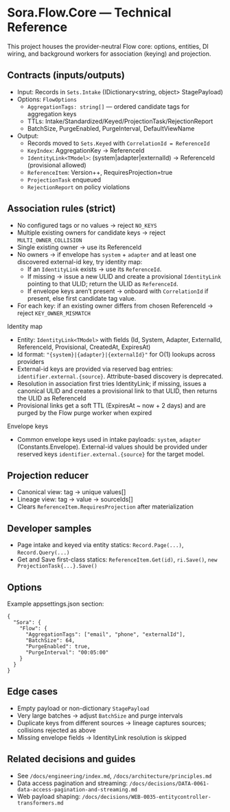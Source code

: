 # Sora.Flow.Core — Technical Reference

This project houses the provider-neutral Flow core: options, entities, DI wiring, and background workers for association (keying) and projection.

## Contracts (inputs/outputs)
- Input: Records in `Sets.Intake` (IDictionary<string, object> StagePayload)
- Options: `FlowOptions`
  - `AggregationTags: string[]` — ordered candidate tags for aggregation keys
  - TTLs: Intake/Standardized/Keyed/ProjectionTask/RejectionReport
  - BatchSize, PurgeEnabled, PurgeInterval, DefaultViewName
- Output:
  - Records moved to `Sets.Keyed` with `CorrelationId = ReferenceId`
  - `KeyIndex`: AggregationKey -> ReferenceId
  - `IdentityLink<TModel>`: (system|adapter|externalId) -> ReferenceId (provisional allowed)
  - `ReferenceItem`: Version++, RequiresProjection=true
  - `ProjectionTask` enqueued
  - `RejectionReport` on policy violations

## Association rules (strict)
- No configured tags or no values -> reject `NO_KEYS`
- Multiple existing owners for candidate keys -> reject `MULTI_OWNER_COLLISION`
- Single existing owner -> use its ReferenceId
- No owners -> if envelope has `system` + `adapter` and at least one discovered external-id key, try identity map:
  - If an `IdentityLink` exists -> use its `ReferenceId`.
  - If missing -> issue a new ULID and create a provisional `IdentityLink` pointing to that ULID; return the ULID as `ReferenceId`.
  - If envelope keys aren’t present -> onboard with `CorrelationId` if present, else first candidate tag value.
- For each key: if an existing owner differs from chosen ReferenceId -> reject `KEY_OWNER_MISMATCH`

Identity map
- Entity: `IdentityLink<TModel>` with fields (Id, System, Adapter, ExternalId, ReferenceId, Provisional, CreatedAt, ExpiresAt)
- Id format: `"{system}|{adapter}|{externalId}"` for O(1) lookups across providers
- External-id keys are provided via reserved bag entries: `identifier.external.{source}`. Attribute-based discovery is deprecated.
- Resolution in association first tries IdentityLink; if missing, issues a canonical ULID and creates a provisional link to that ULID, then returns the ULID as ReferenceId
- Provisional links get a soft TTL (ExpiresAt ~ now + 2 days) and are purged by the Flow purge worker when expired

Envelope keys
- Common envelope keys used in intake payloads: `system`, `adapter` (Constants.Envelope). External-id values should be provided under reserved keys `identifier.external.{source}` for the target model.

## Projection reducer
- Canonical view: tag -> unique values[]
- Lineage view: tag -> value -> sourceIds[]
- Clears `ReferenceItem.RequiresProjection` after materialization

## Developer samples
- Page intake and keyed via entity statics: `Record.Page(...)`, `Record.Query(...)`
- Get and Save first-class statics: `ReferenceItem.Get(id)`, `ri.Save()`, `new ProjectionTask{...}.Save()`

## Options
Example appsettings.json section:

```
{
  "Sora": {
    "Flow": {
      "AggregationTags": ["email", "phone", "externalId"],
      "BatchSize": 64,
      "PurgeEnabled": true,
      "PurgeInterval": "00:05:00"
    }
  }
}
```

## Edge cases
- Empty payload or non-dictionary `StagePayload`
- Very large batches -> adjust `BatchSize` and purge intervals
- Duplicate keys from different sources -> lineage captures sources; collisions rejected as above
 - Missing envelope fields -> IdentityLink resolution is skipped

## Related decisions and guides
- See `/docs/engineering/index.md`, `/docs/architecture/principles.md`
- Data access pagination and streaming: `/docs/decisions/DATA-0061-data-access-pagination-and-streaming.md`
- Web payload shaping: `/docs/decisions/WEB-0035-entitycontroller-transformers.md`
